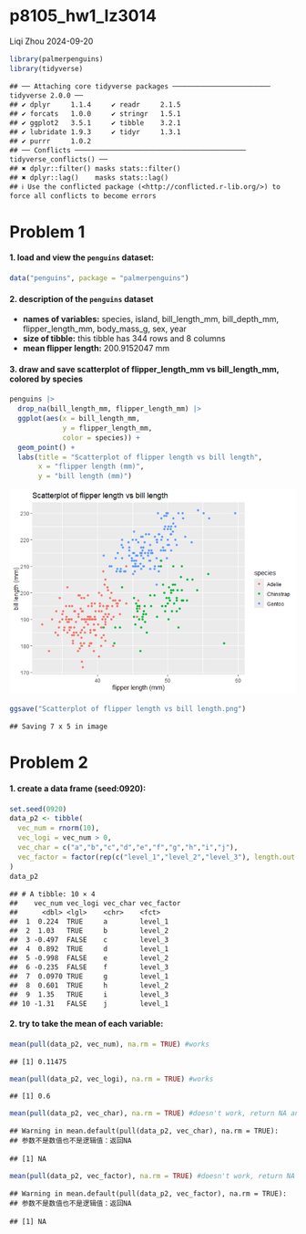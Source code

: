 p8105_hw1_lz3014
================
Liqi Zhou
2024-09-20

``` r
library(palmerpenguins)
library(tidyverse)
```

    ## ── Attaching core tidyverse packages ──────────────────────── tidyverse 2.0.0 ──
    ## ✔ dplyr     1.1.4     ✔ readr     2.1.5
    ## ✔ forcats   1.0.0     ✔ stringr   1.5.1
    ## ✔ ggplot2   3.5.1     ✔ tibble    3.2.1
    ## ✔ lubridate 1.9.3     ✔ tidyr     1.3.1
    ## ✔ purrr     1.0.2     
    ## ── Conflicts ────────────────────────────────────────── tidyverse_conflicts() ──
    ## ✖ dplyr::filter() masks stats::filter()
    ## ✖ dplyr::lag()    masks stats::lag()
    ## ℹ Use the conflicted package (<http://conflicted.r-lib.org/>) to force all conflicts to become errors

# Problem 1

#### 1. load and view the `penguins` dataset:

``` r
data("penguins", package = "palmerpenguins")
```

#### 2. description of the `penguins` dataset

- **names of variables:** species, island, bill_length_mm,
  bill_depth_mm, flipper_length_mm, body_mass_g, sex, year  
- **size of tibble:** this tibble has 344 rows and 8 columns  
- **mean flipper length:** 200.9152047 mm

#### 3. draw and save scatterplot of flipper_length_mm vs bill_length_mm, colored by species

``` r
penguins |>
  drop_na(bill_length_mm, flipper_length_mm) |>
  ggplot(aes(x = bill_length_mm, 
             y = flipper_length_mm, 
             color = species)) + 
  geom_point() + 
  labs(title = "Scatterplot of flipper length vs bill length", 
       x = "flipper length (mm)", 
       y = "bill length (mm)")
```

![](p8105_hw1_lz3014_files/figure-gfm/unnamed-chunk-3-1.png)<!-- -->

``` r
ggsave("Scatterplot of flipper length vs bill length.png")
```

    ## Saving 7 x 5 in image

# Problem 2

#### 1. create a data frame (seed:0920):

``` r
set.seed(0920)
data_p2 <- tibble(
  vec_num = rnorm(10),
  vec_logi = vec_num > 0,
  vec_char = c("a","b","c","d","e","f","g","h","i","j"),
  vec_factor = factor(rep(c("level_1","level_2","level_3"), length.out = 10))
)
data_p2
```

    ## # A tibble: 10 × 4
    ##    vec_num vec_logi vec_char vec_factor
    ##      <dbl> <lgl>    <chr>    <fct>     
    ##  1  0.224  TRUE     a        level_1   
    ##  2  1.03   TRUE     b        level_2   
    ##  3 -0.497  FALSE    c        level_3   
    ##  4  0.892  TRUE     d        level_1   
    ##  5 -0.998  FALSE    e        level_2   
    ##  6 -0.235  FALSE    f        level_3   
    ##  7  0.0970 TRUE     g        level_1   
    ##  8  0.601  TRUE     h        level_2   
    ##  9  1.35   TRUE     i        level_3   
    ## 10 -1.31   FALSE    j        level_1

#### 2. try to take the mean of each variable:

``` r
mean(pull(data_p2, vec_num), na.rm = TRUE) #works
```

    ## [1] 0.11475

``` r
mean(pull(data_p2, vec_logi), na.rm = TRUE) #works
```

    ## [1] 0.6

``` r
mean(pull(data_p2, vec_char), na.rm = TRUE) #doesn't work, return NA and warning
```

    ## Warning in mean.default(pull(data_p2, vec_char), na.rm = TRUE):
    ## 参数不是数值也不是逻辑值：返回NA

    ## [1] NA

``` r
mean(pull(data_p2, vec_factor), na.rm = TRUE) #doesn't work, return NA and warning
```

    ## Warning in mean.default(pull(data_p2, vec_factor), na.rm = TRUE):
    ## 参数不是数值也不是逻辑值：返回NA

    ## [1] NA
